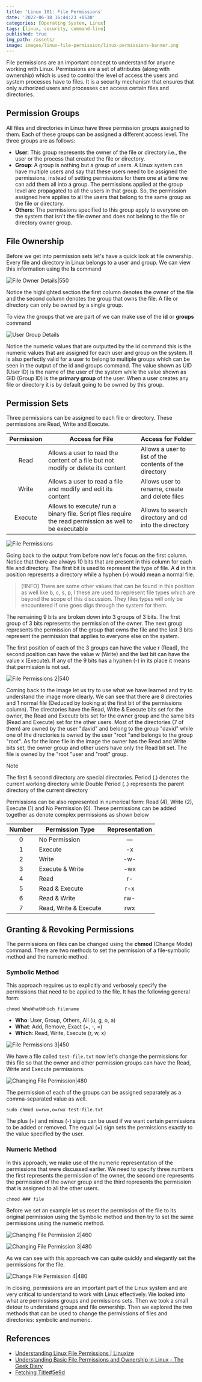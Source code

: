 ```yaml
---
title: 'Linux 101: File Permissions'
date: '2022-06-18 16:44:23 +0530'
categories: [Operating System, Linux]
tags: [linux, security, command-line]
published: true
img_path: /assets/
image: images/linux-file-permission/linux-permissions-banner.png
---
```


File permissions are an important concept to understand for anyone working with Linux. Permissions are a set of attributes (along with ownership) which is used to control the level of access the users and system processes have to files. It is a security mechanism that ensures that only authorized users and processes can access certain files and directories.

## Permission Groups

All files and directories in Linux have three permission groups assigned to them. Each of these groups can be assigned a different access level. The three groups are as follows:

*   **User**: This group represents the owner of the file or directory i.e., the user or the process that created the file or directory.
*   **Group**: A group is nothing but a group of users. A Linux system can have multiple users and say that these users need to be assigned the permissions, instead of setting permissions for them one at a time we can add them all into a group. The permissions applied at the group level are propagated to all the users in that group. So, the permission assigned here applies to all the users that belong to the same group as the file or directory.
*   **Others**: The permissions specified to this group apply to everyone on the system that isn't the file owner and does not belong to the file or directory owner group.

## File Ownership

Before we get into permission sets let's have a quick look at file ownership. Every file and directory in Linux belongs to a user and group. We can view this information using the **ls** command

![File Owner Details|550](images/linux-file-permission/file-owner-details.png)

Notice the highlighted section the first column denotes the owner of the file and the second column denotes the group that owns the file. A file or directory can only be owned by a single group.

To view the groups that we are part of we can make use of the **id** or **groups** command

![User Group Details](images/linux-file-permission/user-group-details.png)

Notice the numeric values that are outputted by the id command this is the numeric values that are assigned for each user and group on the system. It is also perfectly valid for a user to belong to multiple groups which can be seen in the output of the id and groups command. The value shown as UID (User ID) is the name of the user of the system while the value shown as GID (Group ID) is the **primary group** of the user. When a user creates any file or directory it is by default going to be owned by this group.

## Permission Sets

Three permissions can be assigned to each file or directory. These permissions are Read, Write and Execute.

| Permission | Access for File                                                                                         | Access for Folder                                      |
| :--------: | ------------------------------------------------------------------------------------------------------- | ------------------------------------------------------ |
|    Read    | Allows a user to read the content of a file but not modify or delete its content                        | Allows a user to list of the contents of the directory |
|   Write    | Allows a user to read a file and modify and edit its content                                            | Allows user to rename, create and delete files         |
|  Execute   | Allows to execute/ run a binary file. Script files require the read permission as well to be executable | Allows to search directory and cd into the directory   |

![File Permissions](images/linux-file-permission/file-permissions.png)

Going back to the output from before now let's focus on the first column. Notice that there are always 10 bits that are present in this column for each file and directory. The first bit is used to represent the type of file. A **d** in this position represents a directory while a hyphen (**-**) would mean a normal file.

> [!INFO]
> There are some other values that can be found in this position as well like b, c, s, p, l these are used to represent file types which are beyond the scope of this discussion. They files types will only be encountered if one goes digs through the system for them.

The remaining 9 bits are broken down into 3 groups of 3 bits. The first group of 3 bits represents the permission of the owner. The next group represents the permission of the group that owns the file and the last 3 bits represent the permission that applies to everyone else on the system.

The first position of each of the 3 groups can have the value r (Read), the second position can have the value w (Write) and the last bit can have the value x (Execute). If any of the 9 bits has a hyphen (-) in its place it means that permission is not set.

![File Permissions 2|540](images/linux-file-permission/file-permissions-2.png)

Coming back to the image let us try to use what we have learned and try to understand the image more clearly. We can see that there are 8 directories and 1 normal file (Deduced by looking at the first bit of the permissions column). The directories have the Read, Write & Execute bits set for the owner, the Read and Execute bits set for the owner group and the same bits (Read and Execute) set for the other users. Most of the directories (7 of them) are owned by the user "david" and belong to the group "david" while one of the directories is owned by the user "root "and belongs to the group "root". As for the lone file in the image the owner has the Read and Write bits set, the owner group and other users have only the Read bit set. The file is owned by the "root "user and "root" group.

> [!NOTE]
> The first & second directory are special directories. Period (.) denotes the current working directory while Double Period (..) represents the parent directory of the current directory

Permissions can be also represented in numerical form: Read (4), Write (2), Execute (1) and No Permission (0). These permissions can be added together as denote complex permissions as shown below

| Number | Permission Type       | Representation |
| :----: | --------------------- | :------------: |
|   0    | No Permission         |       —        |
|   1    | Execute               |       -x       |
|   2    | Write                 |      -w-       |
|   3    | Execute & Write       |      -wx       |
|   4    | Read                  |       r-       |
|   5    | Read & Execute        |      r-x       |
|   6    | Read & Write          |      rw-       |
|   7    | Read, Write & Execute |      rwx       |

## Granting & Revoking Permissions

The permissions on files can be changed using the **chmod** (Change Mode) command. There are two methods to set the permission of a file-symbolic method and the numeric method.

### Symbolic Method

This approach requires us to explicitly and verbosely specify the permissions that need to be applied to the file. It has the following general form:

```
chmod WhoWhatWhich filename
```

*   **Who**: User, Group, Others, All (u, g, o, a)
*   **What**: Add, Remove, Exact (+, -, =)
*   **Which**: Read, Write, Execute (r, w, x)

![File Permissions 3|450](images/linux-file-permission/file-permissions-3.png)

We have a file called `test-file.txt` now let's change the permissions for this file so that the owner and other permission groups can have the Read, Write and Execute permissions.

![Changing File Permission|480](images/linux-file-permission/change-file-permission.png)

The permission of each of the groups can be assigned separately as a comma-separated value as well.

```
sudo chmod u=rwx,o=rwx test-file.txt
```

The plus (+) and minus (-) signs can be used if we want certain permissions to be added or removed. The equal (=) sign sets the permissions exactly to the value specified by the user.

### Numeric Method

In this approach, we make use of the numeric representation of the permissions that were discussed earlier. We need to specify three numbers the first represents the permission of the owner, the second one represents the permission of the owner group and the third represents the permission that is assigned to all the other users.

```
chmod ### file
```

Before we set an example let us reset the permission of the file to its original permission using the Symbolic method and then try to set the same permissions using the numeric method.

![Changing File Permission 2|460](images/linux-file-permission/change-file-permission-2.png)

![Changing File Permission 3|480](images/linux-file-permission/change-file-permission-3.png)

As we can see with this approach we can quite quickly and elegantly set the permissions for the file.

![Change File Permission 4|480](images/linux-file-permission/change-file-permission-4.png)

In closing, permissions are an important part of the Linux system and are very critical to understand to work with Linux effectively. We looked into what are permissions groups and permissions sets. Then we took a small detour to understand groups and file ownership. Then we explored the two methods that can be used to change the permissions of files and directories: symbolic and numeric.

## References

*   [Understanding Linux File Permissions \| Linuxize](https://linuxize.com/post/understanding-linux-file-permissions/)
*   [Understanding Basic File Permissions and Ownership in Linux - The Geek Diary](https://www.thegeekdiary.com/understanding-basic-file-permissions-and-ownership-in-linux/)
*   [Fetching Title#5e9d](https://linuxfoundation.org/blog/classic-sysadmin-understanding-linux-file-permissions/)